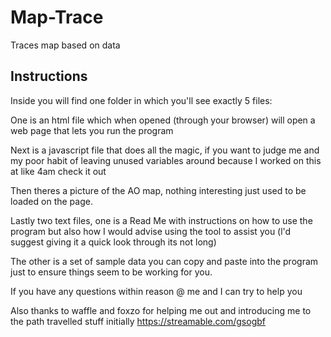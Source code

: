 # Map-Trace
Traces map based on data
## Instructions
Inside you will find one folder in which you'll see exactly 5 files:

One is an html file which when opened (through your browser) will open a web page that lets you run the program

Next is a javascript file that does all the magic, if you want to judge me and my poor habit of leaving unused variables around because I worked on this at like 4am check it out

Then theres a picture of the AO map, nothing interesting just used to be loaded on the page. 

Lastly two text files, one is a Read Me with instructions on how to use the program but also how I would advise using the tool to assist you (l'd suggest giving it a quick look through its not long)

The other is a set of sample data you can copy and paste into the program just to ensure things seem to be working for you.

If you have any questions within reason @ me and I can try to help you

Also thanks to waffle and foxzo for helping me out and introducing me to the path travelled stuff initially
https://streamable.com/gsogbf

